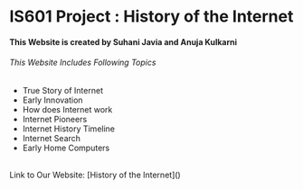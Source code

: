 # IS601 Project : History of the Internet

<html lang="en">
<head>
    <!-- Required meta tags -->
    <meta charset="utf-8">
    <meta name="viewport" content="width=device-width, initial-scale=1">

</head>
<body>
<h4>This Website is created by Suhani Javia and Anuja Kulkarni</h4>
<h6>This Website Includes Following Topics</h6>
<ul>
<li> True Story of Internet</li>
<li> Early Innovation</li>
<li> How does Internet work</li>
<li> Internet Pioneers</li>
<li> Internet History Timeline</li>
<li> Internet Search</li>
<li> Early Home Computers</li><br>

</ul>
</body>
</html>
Link to Our Website: [History of the Internet]()
